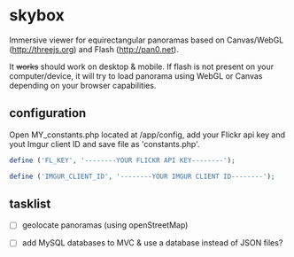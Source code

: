 skybox
======

Immersive viewer for equirectangular panoramas based on Canvas/WebGL (http://threejs.org) and Flash (http://pan0.net).

It ~~works~~ should work on desktop & mobile. If flash is not present on your computer/device, it will try to load panorama using WebGL or Canvas depending on your browser capabilities.



configuration
-------------

Open MY_constants.php located at /app/config, add your Flickr api key and yout Imgur client ID and save file as 'constants.php'.

```php
define ('FL_KEY', '--------YOUR FLICKR API KEY--------');

define ('IMGUR_CLIENT_ID', '--------YOUR IMGUR CLIENT ID--------');

```


tasklist
--------

* [ ] geolocate panoramas (using openStreetMap)
* [ ] add MySQL databases to MVC &  use a database instead of JSON files?

